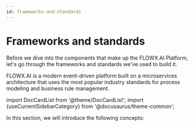 ```yaml
---
id: frameworks-and-standards
---
```

# Frameworks and standards

Before we dive into the components that make up the FLOWX.AI Platform, let's go through the frameworks and standards we've used to build it.

FLOWX.AI is a modern event-driven platform built on a microservices architecture that uses the most popular industry standards for process modeling and business rule management. 

import DocCardList from '@theme/DocCardList';
import {useCurrentSidebarCategory} from '@docusaurus/theme-common';

In this section, we will introduce the following concepts:

<DocCardList items={useCurrentSidebarCategory().items}/>

